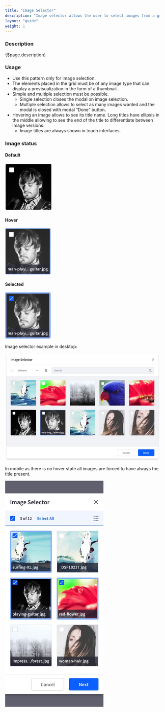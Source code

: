 ```yaml
---
title: "Image Selector"
description: "Image selector allows the user to select images from a grids images in a visual way that primes the images over other metadata that an image file can have."
layout: "guide"
weight: 1
---
```


### Description

{$page.description}

### Usage

* Use this pattern only for image selection.
* The elements placed in the grid must be of any image type that can display a previsualization in the form of a thumbnail.
* Simple and multiple selection must be possible.
    * Single selection closes the modal on image selection.
    * Multiple selection allows to select as many images wanted and the modal is closed with modal “Done” button.
* Hovering an image allows to see its title name. Long titles have ellipsis in the middle allowing to see the end of the title to differentiate between image versions.
    * Image titles are always shown in touch interfaces.


### Image status

#### Default

![image default state](../../../images/ImageSelectorImageDefault.jpg)

#### Hover

![image hover state](../../../images/ImageSelectorImageHover.jpg)

#### Selected

![image hover state](../../../images/ImageSelectorImageSelected.jpg)

Image selector example in desktop:

![image selector example in desktop size](../../../images/ImageSelector.jpg)

In mobile as there is no hover state all images are forced to have always the title present.

![image selector example in mobile size](../../../images/ImageSelectorMobile.jpg)


